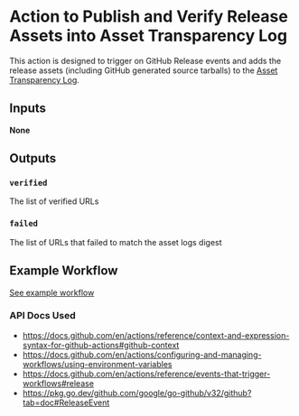 # Action to Publish and Verify Release Assets into Asset Transparency Log

This action is designed to trigger on GitHub Release events and adds the release assets (including GitHub generated source tarballs) to the [Asset Transparency Log](https://www.transparencylog.com).

## Inputs

**None**

## Outputs

### `verified`

The list of verified URLs

### `failed`

The list of URLs that failed to match the asset logs digest

## Example Workflow

[See example workflow](https://github.com/transparencylog/github-releases-asset-transparency-verify-action/blob/main/.github/workflows/asset-transparency.yaml)

### API Docs Used

- https://docs.github.com/en/actions/reference/context-and-expression-syntax-for-github-actions#github-context
- https://docs.github.com/en/actions/configuring-and-managing-workflows/using-environment-variables
- https://docs.github.com/en/actions/reference/events-that-trigger-workflows#release
- https://pkg.go.dev/github.com/google/go-github/v32/github?tab=doc#ReleaseEvent
